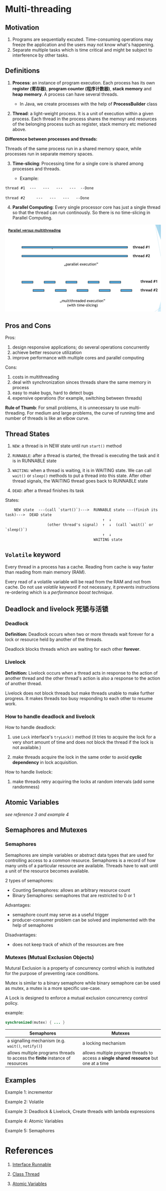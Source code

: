 # Multi-threading

## Motivation

1. Programs are sequentially excuted. Time-consuming operations may freeze the application and the users may not know what's happening.
2. Separate multiple tasks which is time critical and might be subject to interference by other tasks.


## Definitions

1. **Process**: an instance of program execution. Each process has its own **register (寄存器)**, **program counter (程序计数器)**, **stack memory** and **heap memory**. A process can have several threads.
    * In Java, we create processes with the help of **ProcessBuilder** class

2. **Thread**: a light-weight process. It is a unit of execution within a given process. Each thread in the process shares the memoyr and resources of the belonging process such as register, stack memory etc metioned above.

**Difference between processes and threads:**

Threads of the same process run in a shared memory space, while processes run in separate memory spaces.

3. **Time-slicing**: Processing time for a single core is shared among processes and threads.

    * Example: 

```
thread #1  ---   ---   ---   ---  --Done

thread #2     ---   ---   ---   --Done
```

4. **Parallel Computing**: Every single processor core has just a single thread so that the thread can run continously. So there is no time-slicing in Parallel Computing.

![image1](images/image1.png)


## Pros and Cons

Pros:

1. design responsive applications; do several operations concurrently
2. achieve better resource utilization
3. improve performance with multiple cores and parallel computing

Cons:

1. costs in multithreading
2. deal with synchronization sinces threads share the same memory in process
3. easy to make bugs, hard to detect bugs
4. expensive operations (for example, switching between threads)

**Rule of Thumb**: For small problems, it is unnecessary to use multi-threading. For medium and large problems, the curve of running time and number of threads is like an elbow curve.


## Thread States

1. `NEW`: a thread is in NEW state until run `start()` method

2. `RUNNABLE`: after a thread is started, the thread is executing the task and it is in RUNNABLE state

3. `WAITING`: when a thread is waiting, it is in WAITING state. We can call `wait()` or `sleep()` methods to put a thread into this state. After other thread signals, the WAITING thread goes back to RUNNABLE state

4. `DEAD`: after a thread finishes its task

States:

```
    NEW state  ---(call `start()`)--->  RUNNABLE state ---(finish its task)--->  DEAD state
                                            ↑  ↓
                   (other thread's signal)  ↑  ↓  (call `wait()` or `sleep()`)
                                            ↑  ↓
                                        WAITING state
```

## `Volatile` keyword

Every thread in a process has a cache. Reading from cache is way faster than reading from main memory (RAM). 

Every read of a volatile variable will be read from the RAM and not from cache. Do not use *volatile* keyword if not necessary, it prevents instructions re-ordering which is a *performance boost technique*.


## Deadlock and livelock 死锁与活锁

### Deadlock

**Definition:** Deadlock occurs when two or more threads wait forever for a lock or resource held by another of the threads.

Deadlock blocks threads which are waiting for each other **forever**.

### Livelock

**Definition:** Livelock occurs when a thread acts in response to the action of another thread and the other thread's action is also a response to the action of another thread.

Livelock does not block threads but make threads unable to make further progress. It makes threads too busy responding to each other to resume work.

### How to handle deadlock and livelock

How to handle deadlock: 

1. use `Lock` interface's `tryLock()` method (it tries to acquire the lock for a very short amount of time and does not block the thread if the lock is not available.)

2. make threads acquire the lock in the same order to avoid **cyclic dependency** in lock acquisition.

How to handle livelock:

1. make threads retry acquiring the locks at random intervals (add some randomness)


## Atomic Variables

*see reference 3 and example 4*


## Semaphores and Mutexes

### Semaphores

Semaphores are simple variables or abstract data types that are used for controlling access to a common resource. Semaphores is a record of how many units of a particular resource are available. Threads have to wait until a unit of the resource becomes available.

2 types of semaphores:

* Counting Semaphores: allows an arbitrary resource count
* Binary Semaphores: semaphores that are restricted to 0 or 1

Advantages:

* semaphore count may serve as a useful trigger
* producer-consumer problem can be solved and implemented with the help of semaphores

Disadvantages:

* does not keep track of which of the resources are free


### Mutexes (Mutual Exclusion Objects)

Mutural Exclusion is a property of concurrency control which is instituted for the purpose of preventing race conditions.

Mutex is similar to a binary semaphore while binary semaphore can be used as mutex, a mutex is a more specific use-case.

A Lock is designed to enforce a mutual exclusion concurrency control policy.

example:

```java
synchronized(mutex) { ... }
```

|  Semaphores  |  Mutexes  |
| ------------ | --------- |
| a signalling mechanism (e.g. `wait()`, `notify()`) | a locking mechanism |
| allows multiple programs threads to access the **finite** instance of resources | allows multiple program threads to access a **single shared resource** but one at a time |


## Examples

Example 1: incrementor

Example 2: Volatile

Example 3: Deadlock & Livelock, Create threads with lambda expressions

Example 4: Atomic Variables

Example 5: Semaphores

# References

1. [Interface Runnable](https://docs.oracle.com/javase/7/docs/api/java/lang/Runnable.html)

2. [Class Thread](https://docs.oracle.com/javase/7/docs/api/java/lang/Thread.html)

3. [Atomic Variables](https://docs.oracle.com/javase/tutorial/essential/concurrency/atomicvars.html)
